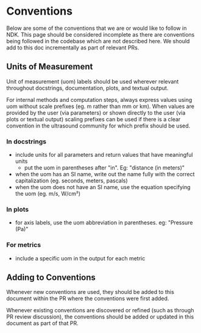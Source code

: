 # Conventions

Below are some of the conventions that we are or would like to follow in NDK. This page should be considered incomplete as there are conventions being followed in the codebase which are not described here. We should add to this doc incrementally as part of relevant PRs.


## Units of Measurement

Unit of measurement (uom) labels should be used wherever relevant throughout docstrings, documentation, plots, and textual output.

For internal methods and computation steps, always express values using uom without scale prefixes (eg. m rather than mm or km). When values are provided by the user (via parameters) or shown directly to the user (via plots or textual output) scaling prefixes can be used if there is a clear convention in the ultrasound community for which prefix should be used.


### In docstrings

* include units for all parameters and return values that have meaningful units
    * put the uom in parentheses after "in". Eg: "distance (in meters)"
* when the uom has an SI name, write out the name fully with the correct capitalization (eg. seconds, meters, pascals)
* when the uom does not have an SI name, use the equation specifying the uom (eg. m/s, W/cm²)


### In plots

* for axis labels, use the uom abbreviation in parentheses. eg: "Pressure (Pa)"


### For metrics

* include a specific uom in the output for each metric


## Adding to Conventions

Whenever new conventions are used, they should be added to this document within the PR where the conventions were first added.

Whenever existing conventions are discovered or refined (such as through PR review discussion), the conventions should be added or updated in this document as part of that PR.
